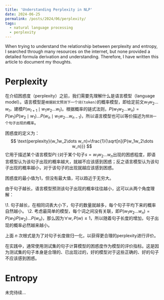 ```yaml
---
title: 'Understanding Perplexity in NLP'
date: 2024-06-25
permalink: /posts/2024/06/perplexity/
tags:
  - natural language processing
  - perplexity
---
```


When trying to understand the relationship between perplexity and entropy, I searched through many resources on the internet, but none provided a detailed formula derivation and understanding. Therefore, I have written this article to document my thoughts.

# Perplexity

在介绍困惑度（perplexity）之前，我们需要先理解什么是语言模型（language model）。语言模型是`根据前文预测下一个词(token)`的概率模型，即给定前文$w_1w_2\dots w_t$，建模$P(w_{t+1}\mid w_1w_2\dots w_t)$。根据概率的链式法则，$P(w_1w_2\dots w_n)=P(w_1)P(w_2\mid w_1)\dots P(w_n\mid w_1w_2\dots w_{n-1})$，所以语言模型也可以等价描述为`预测一个句子出现的概率`。

困惑度的定义为：
$$
\text{perplexity}(w_1w_2\dots w_n)=\frac{1}{\sqrt[n]{P(w_1w_2\dots w_n)}}
$$
它用于描述某个语言模型$P(\cdot)$对于某个句子$s=w_1w_2\dots w_n$出现的困惑程度，即语言模型认为该句子出现的概率越大，就越不应该感到困惑；反之语言模型认为该句子出现的概率越小，对于该句子的出现就越应该感到困惑。

困惑度的最小值为1，但没有最大值，可以趋近于无穷大。

由于句子越长，语言模型预测该句子出现的概率往往越小，这可以从两个角度理解：

\1. 句子越长，在相同词表大小下，句子的数量就越多，每个句子平均下来的概率自然越小。
\2. 考虑最简单的模型，每个词之间没有关联，即$P(w_1w_2\dots w_n)=P(w_1)P(w_2)\dots P(w_n)$，那么因为$\forall w,P(w)\leq 1$，所以随着句子长度的增加，句子出现的概率必然越来越小。

上面 $n$ 次根式是为了对句子长度做归一化，以获得更合理的perplexity进行评价。

在实践中，通常使用测试集的句子计算模型的困惑度作为模型的评价指标。这是因为测试集的句子本身是合理的、已出现过的，好的模型对于这些正确的、好的句子不应该感到困惑。

# Entropy

未完待续...

